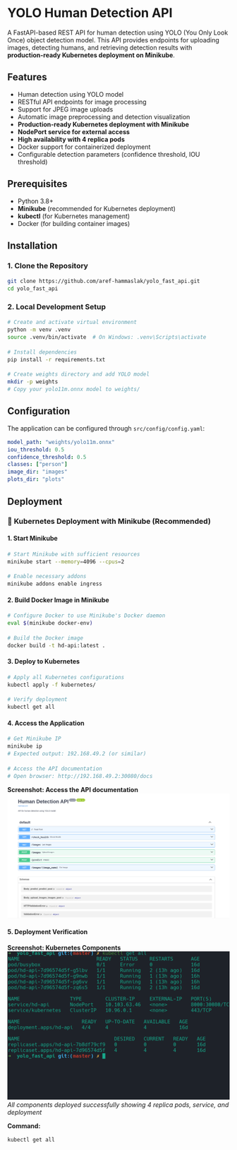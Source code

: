 # YOLO Human Detection API

A FastAPI-based REST API for human detection using YOLO (You Only Look Once) object detection model. This API provides endpoints for uploading images, detecting humans, and retrieving detection results with **production-ready Kubernetes deployment on Minikube**.

## Features

- Human detection using YOLO model
- RESTful API endpoints for image processing
- Support for JPEG image uploads
- Automatic image preprocessing and detection visualization
- **Production-ready Kubernetes deployment with Minikube**
- **NodePort service for external access**
- **High availability with 4 replica pods**
- Docker support for containerized deployment
- Configurable detection parameters (confidence threshold, IOU threshold)

## Prerequisites

- Python 3.8+
- **Minikube** (recommended for Kubernetes deployment)
- **kubectl** (for Kubernetes management)
- Docker (for building container images)

## Installation

### 1. Clone the Repository

```bash
git clone https://github.com/aref-hammaslak/yolo_fast_api.git
cd yolo_fast_api
```

### 2. Local Development Setup

```bash
# Create and activate virtual environment
python -m venv .venv
source .venv/bin/activate  # On Windows: .venv\Scripts\activate

# Install dependencies
pip install -r requirements.txt

# Create weights directory and add YOLO model
mkdir -p weights
# Copy your yolo11m.onnx model to weights/
```

## Configuration

The application can be configured through `src/config/config.yaml`:

```yaml
model_path: "weights/yolo11m.onnx"
iou_threshold: 0.5
confidence_threshold: 0.5
classes: ["person"]
image_dir: "images"
plots_dir: "plots"
```

## Deployment

### 🚀 **Kubernetes Deployment with Minikube (Recommended)**

#### 1. Start Minikube

```bash
# Start Minikube with sufficient resources
minikube start --memory=4096 --cpus=2

# Enable necessary addons
minikube addons enable ingress
```

#### 2. Build Docker Image in Minikube

```bash
# Configure Docker to use Minikube's Docker daemon
eval $(minikube docker-env)

# Build the Docker image
docker build -t hd-api:latest .
```

#### 3. Deploy to Kubernetes

```bash
# Apply all Kubernetes configurations
kubectl apply -f kubernetes/

# Verify deployment
kubectl get all
```

#### 4. Access the Application

```bash
# Get Minikube IP
minikube ip
# Expected output: 192.168.49.2 (or similar)

# Access the API documentation
# Open browser: http://192.168.49.2:30080/docs
```
**Screenshot: Access the API documentation**
![Access the API documentation](screenshots/access-api-docs.png)

#### 5. Deployment Verification

**Screenshot: Kubernetes Components**
![Kubernetes Components](screenshots/kube-components.png)
_All components deployed successfully showing 4 replica pods, service, and deployment_

**Command:**

```bash
kubectl get all
```